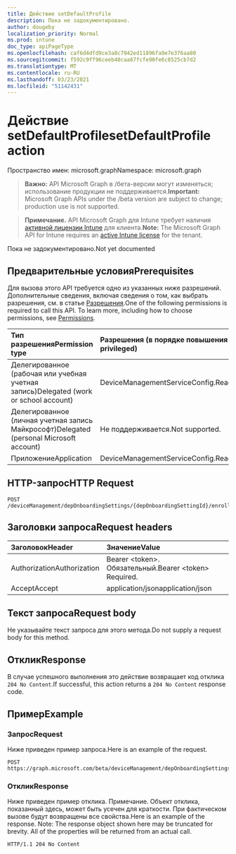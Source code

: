 ```yaml
---
title: Действие setDefaultProfile
description: Пока не задокументировано.
author: dougeby
localization_priority: Normal
ms.prod: intune
doc_type: apiPageType
ms.openlocfilehash: caf6d4dfd9ce3a8c7942ed11896fa9e7e376aa80
ms.sourcegitcommit: f592c9ff96ceeb40caa67fcfe90fe6c8525cb7d2
ms.translationtype: MT
ms.contentlocale: ru-RU
ms.lasthandoff: 03/23/2021
ms.locfileid: "51142431"
---
```

# <a name="setdefaultprofile-action"></a><span data-ttu-id="9e729-103">Действие setDefaultProfile</span><span class="sxs-lookup"><span data-stu-id="9e729-103">setDefaultProfile action</span></span>

<span data-ttu-id="9e729-104">Пространство имен: microsoft.graph</span><span class="sxs-lookup"><span data-stu-id="9e729-104">Namespace: microsoft.graph</span></span>

> <span data-ttu-id="9e729-105">**Важно:** API Microsoft Graph в /бета-версии могут изменяться; использование продукции не поддерживается.</span><span class="sxs-lookup"><span data-stu-id="9e729-105">**Important:** Microsoft Graph APIs under the /beta version are subject to change; production use is not supported.</span></span>

> <span data-ttu-id="9e729-106">**Примечание.** API Microsoft Graph для Intune требует наличия [активной лицензии Intune](https://go.microsoft.com/fwlink/?linkid=839381) для клиента.</span><span class="sxs-lookup"><span data-stu-id="9e729-106">**Note:** The Microsoft Graph API for Intune requires an [active Intune license](https://go.microsoft.com/fwlink/?linkid=839381) for the tenant.</span></span>

<span data-ttu-id="9e729-107">Пока не задокументировано.</span><span class="sxs-lookup"><span data-stu-id="9e729-107">Not yet documented</span></span>

## <a name="prerequisites"></a><span data-ttu-id="9e729-108">Предварительные условия</span><span class="sxs-lookup"><span data-stu-id="9e729-108">Prerequisites</span></span>
<span data-ttu-id="9e729-p101">Для вызова этого API требуется одно из указанных ниже разрешений. Дополнительные сведения, включая сведения о том, как выбрать разрешения, см. в статье [Разрешения](/graph/permissions-reference).</span><span class="sxs-lookup"><span data-stu-id="9e729-p101">One of the following permissions is required to call this API. To learn more, including how to choose permissions, see [Permissions](/graph/permissions-reference).</span></span>

|<span data-ttu-id="9e729-111">Тип разрешения</span><span class="sxs-lookup"><span data-stu-id="9e729-111">Permission type</span></span>|<span data-ttu-id="9e729-112">Разрешения (в порядке повышения привилегий)</span><span class="sxs-lookup"><span data-stu-id="9e729-112">Permissions (from least to most privileged)</span></span>|
|:---|:---|
|<span data-ttu-id="9e729-113">Делегированное (рабочая или учебная учетная запись)</span><span class="sxs-lookup"><span data-stu-id="9e729-113">Delegated (work or school account)</span></span>|<span data-ttu-id="9e729-114">DeviceManagementServiceConfig.ReadWrite.All</span><span class="sxs-lookup"><span data-stu-id="9e729-114">DeviceManagementServiceConfig.ReadWrite.All</span></span>|
|<span data-ttu-id="9e729-115">Делегированное (личная учетная запись Майкрософт)</span><span class="sxs-lookup"><span data-stu-id="9e729-115">Delegated (personal Microsoft account)</span></span>|<span data-ttu-id="9e729-116">Не поддерживается.</span><span class="sxs-lookup"><span data-stu-id="9e729-116">Not supported.</span></span>|
|<span data-ttu-id="9e729-117">Приложение</span><span class="sxs-lookup"><span data-stu-id="9e729-117">Application</span></span>|<span data-ttu-id="9e729-118">DeviceManagementServiceConfig.ReadWrite.All</span><span class="sxs-lookup"><span data-stu-id="9e729-118">DeviceManagementServiceConfig.ReadWrite.All</span></span>|

## <a name="http-request"></a><span data-ttu-id="9e729-119">HTTP-запрос</span><span class="sxs-lookup"><span data-stu-id="9e729-119">HTTP Request</span></span>
<!-- {
  "blockType": "ignored"
}
-->
``` http
POST /deviceManagement/depOnboardingSettings/{depOnboardingSettingId}/enrollmentProfiles/{enrollmentProfileId}/setDefaultProfile
```

## <a name="request-headers"></a><span data-ttu-id="9e729-120">Заголовки запроса</span><span class="sxs-lookup"><span data-stu-id="9e729-120">Request headers</span></span>
|<span data-ttu-id="9e729-121">Заголовок</span><span class="sxs-lookup"><span data-stu-id="9e729-121">Header</span></span>|<span data-ttu-id="9e729-122">Значение</span><span class="sxs-lookup"><span data-stu-id="9e729-122">Value</span></span>|
|:---|:---|
|<span data-ttu-id="9e729-123">Authorization</span><span class="sxs-lookup"><span data-stu-id="9e729-123">Authorization</span></span>|<span data-ttu-id="9e729-124">Bearer &lt;token&gt;. Обязательный.</span><span class="sxs-lookup"><span data-stu-id="9e729-124">Bearer &lt;token&gt; Required.</span></span>|
|<span data-ttu-id="9e729-125">Accept</span><span class="sxs-lookup"><span data-stu-id="9e729-125">Accept</span></span>|<span data-ttu-id="9e729-126">application/json</span><span class="sxs-lookup"><span data-stu-id="9e729-126">application/json</span></span>|

## <a name="request-body"></a><span data-ttu-id="9e729-127">Текст запроса</span><span class="sxs-lookup"><span data-stu-id="9e729-127">Request body</span></span>
<span data-ttu-id="9e729-128">Не указывайте текст запроса для этого метода.</span><span class="sxs-lookup"><span data-stu-id="9e729-128">Do not supply a request body for this method.</span></span>

## <a name="response"></a><span data-ttu-id="9e729-129">Отклик</span><span class="sxs-lookup"><span data-stu-id="9e729-129">Response</span></span>
<span data-ttu-id="9e729-130">В случае успешного выполнения это действие возвращает код отклика `204 No Content`.</span><span class="sxs-lookup"><span data-stu-id="9e729-130">If successful, this action returns a `204 No Content` response code.</span></span>

## <a name="example"></a><span data-ttu-id="9e729-131">Пример</span><span class="sxs-lookup"><span data-stu-id="9e729-131">Example</span></span>

### <a name="request"></a><span data-ttu-id="9e729-132">Запрос</span><span class="sxs-lookup"><span data-stu-id="9e729-132">Request</span></span>
<span data-ttu-id="9e729-133">Ниже приведен пример запроса.</span><span class="sxs-lookup"><span data-stu-id="9e729-133">Here is an example of the request.</span></span>
``` http
POST https://graph.microsoft.com/beta/deviceManagement/depOnboardingSettings/{depOnboardingSettingId}/enrollmentProfiles/{enrollmentProfileId}/setDefaultProfile
```

### <a name="response"></a><span data-ttu-id="9e729-134">Отклик</span><span class="sxs-lookup"><span data-stu-id="9e729-134">Response</span></span>
<span data-ttu-id="9e729-p102">Ниже приведен пример отклика. Примечание. Объект отклика, показанный здесь, может быть усечен для краткости. При фактическом вызове будут возвращены все свойства.</span><span class="sxs-lookup"><span data-stu-id="9e729-p102">Here is an example of the response. Note: The response object shown here may be truncated for brevity. All of the properties will be returned from an actual call.</span></span>
``` http
HTTP/1.1 204 No Content
```




